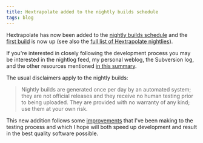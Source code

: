 ```yaml
---
title: Hextrapolate added to the nightly builds schedule
tags: blog
---
```


Hextrapolate has now been added to the [nightly builds schedule](http://typechecked.net/s/nightlies/) and the [first build](http://typechecked.net/a/about/wincent/weblog/nightlog/archives/2007/04/hextrapolate_revision_91.php) is now up (see also the [full list of Hextrapolate nightlies](http://typechecked.net/a/about/wincent/weblog/nightlog/archives/hextrapolate/)).

If you're interested in closely following the development process you may be interested in the nightlog feed, my personal weblog, the Subversion log, and the other resources mentioned [in this summary](http://typechecked.net/s/progress/).

The usual disclaimers apply to the nightly builds:

> Nightly builds are generated once per day by an automated system; they are not official releases and they receive no human testing prior to being uploaded. They are provided with no warranty of any kind; use them at your own risk.

This new addition follows some [improvements](http://typechecked.net/a/about/wincent/weblog/archives/2007/04/test_process_im.php) that I've been making to the testing process and which I hope will both speed up development and result in the best quality software possible.
